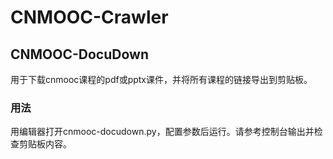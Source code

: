 # CNMOOC-Crawler
## CNMOOC-DocuDown
用于下载cnmooc课程的pdf或pptx课件，并将所有课程的链接导出到剪贴板。
### 用法
用编辑器打开cnmooc-docudown.py，配置参数后运行。请参考控制台输出并检查剪贴板内容。
